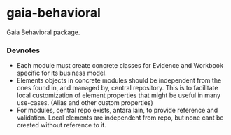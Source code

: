 # gaia-behavioral

Gaia Behavioral package.

### Devnotes

- Each module must create concrete classes for Evidence and Workbook specific for its business model.
- Elements objects in concrete modules should be independent from the ones found in, and managed by, central repository. This is to facilitate local customization of element properties that might be useful in many use-cases. (Alias and other custom properties)
- For modules, central repo exists, antara lain, to provide reference and validation. Local elements are independent from repo, but none cant be created without reference to it.
